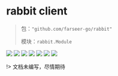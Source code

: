 # rabbit client
> 包：`"github.com/farseer-go/rabbit"`
>
> 模块：`rabbit.Module`

![](https://img.shields.io/github/stars/farseer-go?style=social)
![](https://img.shields.io/github/license/farseer-go/rabbit)
![](https://img.shields.io/github/go-mod/go-version/farseer-go/rabbit)
![](https://img.shields.io/github/v/release/farseer-go/rabbit)
![](https://img.shields.io/github/languages/code-size/farseer-go/rabbit)
![](https://img.shields.io/github/directory-file-count/farseer-go/rabbit)
![](https://goreportcard.com/badge/github.com/farseer-go/rabbit)

!> 文档未编写，尽情期待